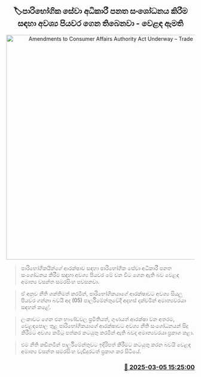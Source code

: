 <p align='center'><b><h2 align='center' title='Amendments to Consumer Affairs Authority Act Underway – Trade Minister'>🏷පාරිභෝගික සේවා අධිකාරී පනත සංශෝධනය කිරීම සඳහා අවශ්‍ය පියවර ගෙන තිබෙනවා - වෙළඳ ඇමති </h2></b></p>
<p align='center'><img src='https://helakuru.sgp1.cdn.digitaloceanspaces.com/esana/images/lib/wasantha-samarasinhe-parliment-new.jpg' width='600' alt='Amendments to Consumer Affairs Authority Act Underway – Trade Minister'></p>

> පාරිභෝගිකයින්ගේ ආරක්ෂාව සඳහා පාරිභෝගික සේවා අධිකාරී පනත සංශෝධනය කිරීම සඳහා අවශ්‍ය පියවර මේ වන විට ගෙන ඇති බව වෙළඳ අමාත්‍ය වසන්ත සමරසිංහ පවසනවා.

> ඒ අනුව නීති ශක්තිමත් කරමින්, පාරිභෝගිකයාගේ ආරක්ෂාවට අවශ්‍ය සියලු පියවර ගන්නා බවයි අද (05) පාර්ලිමේන්තුවේදී අදහස් දක්වමින් අමාත්‍යවරයා සඳහන් කළේ.

> ලංකාවට ගෙන එන භාණ්ඩවල ප්‍රමිතියත්, ගුණයත් ආරක්ෂා වන අතරම, වෙළඳපොල තුළ පාරිභෝගිකයාගේ ආරක්ෂාවට අවශ්‍ය නීති සංශෝධනයන් සිදු කිරීමට අවශ්‍ය කමිටු පත්කර කටයුතු කරමින් ඇති බවද අමාත්‍යවරයා ප්‍රකාශ කළා.

> එම නීති කඩිනමින් පාර්ලිමේන්තුවට ඉදිරිපත් කිරීමට කටයුතු කරන බවයි වෙළඳ අමාත්‍ය වසන්ත සමරසිංහ වැඩිදුරටත් ප්‍රකාශ කර සිටියේ.



<h3 align='right'><a href='https://www.helakuru.lk/esana/p/108037/'>📅 2025-03-05 15:25:00</a></h3>
